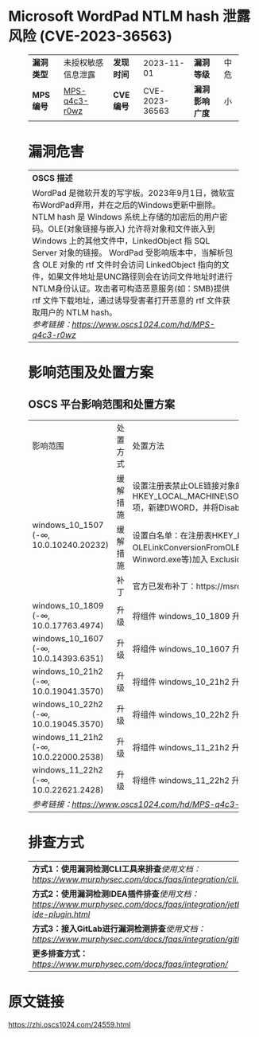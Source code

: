 # Microsoft WordPad NTLM hash 泄露风险 (CVE-2023-36563)
<figure class="wp-block-table">
    <table>
        <tbody>
        <tr>
            <td><strong>漏洞类型</strong></td>
            <td>未授权敏感信息泄露</td>
            <td><strong>发现时间</strong></td>
            <td>2023-11-01</td>
            <td><strong>漏洞等级</strong></td>
            <td>中危</td>
        </tr>
        <tr>
            <td><strong>MPS编号</strong></td>
            <td><a href="https://www.oscs1024.com/hd/MPS-q4c3-r0wz">MPS-q4c3-r0wz</a></td>
            <td><strong>CVE编号</strong></td>
            <td>CVE-2023-36563</td>
            <td><strong>漏洞影响广度</strong></td>
            <td>小</td>
        </tr>
        </tbody>
    </table>
</figure>


<figure class="wp-block-table">
    <h1 class="wp-block-heading">漏洞危害</h1>
    <table>
        <tbody>
        <tr>
            <td><strong>OSCS 描述</strong></td>
        </tr>
        <tr>
            <td>WordPad 是微软开发的写字板。2023年9月1日，微软宣布WordPad弃用，并在之后的Windows更新中删除。NTLM hash 是 Windows 系统上存储的加密后的用户密码。OLE(对象链接与嵌入) 允许将对象和文件嵌入到 Windows 上的其他文件中，LinkedObject 指 SQL Server 对象的链接。
WordPad 受影响版本中，当解析包含 OLE 对象的 rtf 文件时会访问 LinkedObject 指向的文件，如果文件地址是UNC路径则会在访问文件地址时进行NTLM身份认证。攻击者可构造恶意服务(如：SMB)提供 rtf 文件下载地址，通过诱导受害者打开恶意的 rtf 文件获取用户的 NTLM hash。<br><em>参考链接：<a
                    href="https://www.oscs1024.com/hd/MPS-q4c3-r0wz">https://www.oscs1024.com/hd/MPS-q4c3-r0wz</a></em>
            </td>
        </tr>
        </tbody>
    </table>
</figure>


<figure class="wp-block-table alignleft">
    <h1 class="wp-block-heading">影响范围及处置方案</h1>
    <h2 class="wp-block-heading"><strong>OSCS</strong> <strong>平台影响范围和处置方案</strong></h2>
    <table>
        <tbody>
        <tr>
            <td>影响范围</td>
            <td>处置方式</td>
            <td>处置方法</td>
        </tr>
        <tr><td rowspan="3">windows_10_1507 (-∞, 10.0.10240.20232)</td><td>缓解措施</td><td>设置注册表禁止OLE链接对象的转换：
添加HKEY_LOCAL_MACHINE\SOFTWARE\Microsoft\Ole\AppCompat\OLELinkConversionFromOLESTREAMToIStorage项，新建DWORD，并将Disabled值设置为0x00000001</td></tr><tr><td>缓解措施</td><td>设置白名单：在注册表HKEY_LOCAL_MACHINE\SOFTWARE\Microsoft\Ole\AppCompat\ OLELinkConversionFromOLESTREAMToIStorage中，将允许进行OLE链接对象转换的应用程序(如：Outlook.exe、Winword.exe等)加入 ExclusionList 中。</td></tr><tr><td>补丁</td><td>官方已发布补丁：https://msrc.microsoft.com/update-guide/vulnerability/CVE-2023-36563</td></tr><tr><td rowspan="1">windows_10_1809 (-∞, 10.0.17763.4974)</td><td>升级</td><td>将组件 windows_10_1809 升级至 10.0.17763.4974 及以上版本</td></tr><tr><td rowspan="1">windows_10_1607 (-∞, 10.0.14393.6351)</td><td>升级</td><td>将组件 windows_10_1607 升级至 10.0.14393.6351 及以上版本</td></tr><tr><td rowspan="1">windows_10_21h2 (-∞, 10.0.19041.3570)</td><td>升级</td><td>将组件 windows_10_21h2 升级至 10.0.19041.3570 及以上版本</td></tr><tr><td rowspan="1">windows_10_22h2 (-∞, 10.0.19045.3570)</td><td>升级</td><td>将组件 windows_10_22h2 升级至 10.0.19045.3570 及以上版本</td></tr><tr><td rowspan="1">windows_11_21h2 (-∞, 10.0.22000.2538)</td><td>升级</td><td>将组件 windows_11_21h2 升级至 10.0.22000.2538 及以上版本</td></tr><tr><td rowspan="1">windows_11_22h2 (-∞, 10.0.22621.2428)</td><td>升级</td><td>将组件 windows_11_22h2 升级至 10.0.22621.2428 及以上版本</td></tr>
        <tr>
            <td colspan="3"><em>参考链接：</em><em><a
                    href="https://www.oscs1024.com/hd/MPS-q4c3-r0wz">https://www.oscs1024.com/hd/MPS-q4c3-r0wz</a></em></td>
        </tr>
        </tbody>
    </table>
</figure>


<figure class="wp-block-table">
    <h1 class="wp-block-heading">排查方式</h1>
    <table>
        <tbody>
        <tr>
            <td><strong>方式1：使用漏洞检测CLI工具来排查</strong><em>使用文档：<a
                    href="https://www.murphysec.com/docs/faqs/integration/cli.html">https://www.murphysec.com/docs/faqs/integration/cli.html</a></em>
            </td>
        </tr>
        <tr>
            <td><strong>方式2：使用漏洞检测IDEA插件排查</strong><em>使用文档：<a
                    href="https://www.murphysec.com/docs/faqs/integration/jetbrains-ide-plugin.html">https://www.murphysec.com/docs/faqs/integration/jetbrains-ide-plugin.html</a></em>
            </td>
        </tr>
        <tr>
            <td><strong>方式3：接入GitLab进行漏洞检测排查</strong><em>使用文档：<a
                    href="https://www.murphysec.com/docs/faqs/integration/gitlab.html">https://www.murphysec.com/docs/faqs/integration/gitlab.html</a></em>
            </td>
        </tr>
        <tr>
            <td><strong>更多排查方式：</strong><em><a
                    href="https://www.murphysec.com/docs/faqs/integration/">https://www.murphysec.com/docs/faqs/integration/</a></em>
            </td>
        </tr>
        </tbody>
    </table>
</figure>
<h1>原文链接</h1>
<p><a href="https://zhi.oscs1024.com/24559.html">https://zhi.oscs1024.com/24559.html</a></p>